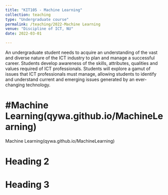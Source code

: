 ```yaml
---
title: "KIT105 - Machine Learning"
collection: teaching
type: "Undergraduate course"
permalink: /teaching/2022-Machine Learning
venue: "Discipline of ICT, NU"
date: 2022-03-01

---
```


An undergraduate student needs to acquire an understanding of the vast and diverse nature of the ICT industry to plan and manage a successful career. Students develop awareness of the skills, attributes, qualities and values required of ICT professionals. Students will explore a gamut of issues that ICT professionals must manage, allowing students to identify and understand current and emerging issues generated by an ever-changing technology.

#Machine Learning(qywa.github.io/MachineLearning)
======
Machine Learning(qywa.github.io/MachineLearning)

Heading 2
======

Heading 3
======
